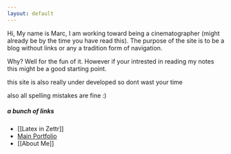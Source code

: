 ```yaml
---
layout: default
---
```

Hi, My name is Marc, I am working toward being a cinematographer (might already be by the time you have read this).
The purpose of the site is to be a blog without links or any a tradition form of navigation.

Why? Well for the fun of it. However if your intrested in reading my notes this might be a good starting point.

this site is also really under developed so dont wast your time

also all spelling mistakes are fine :)


##### a bunch of links
- [[Latex in Zettr]]
- [Main Portfolio](marcnickl.com)
- [[About Me]]
